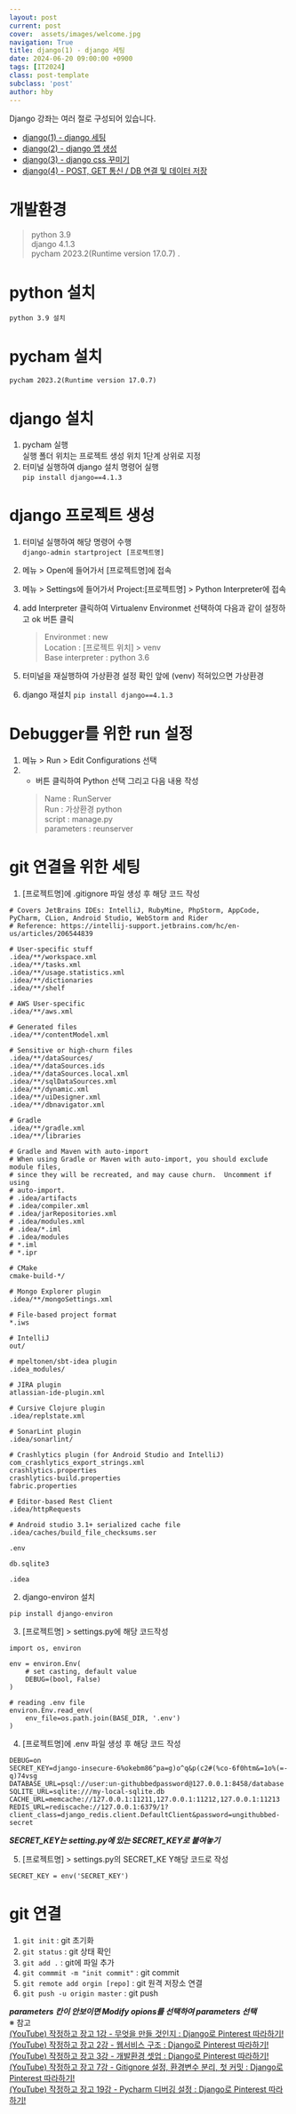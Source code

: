 ```yaml
---
layout: post
current: post
cover:  assets/images/welcome.jpg
navigation: True
title: django(1) - django 세팅
date: 2024-06-20 09:00:00 +0900
tags: [IT2024]
class: post-template
subclass: 'post'
author: hby
---
```


<span class="table-of-contents-list">Django 강좌는 여러 절로 구성되어 있습니다.</span>
<ul class="table-of-contents-list">
    <li><a href="./it2024-django-page1">django(1) - django 세팅</a></li>
    <li><a href="./it2024-django-page2">django(2) - django 앱 생성</a></li>
    <li><a href="./it2024-django-page3">django(3) - django css 꾸미기</a></li>
    <li><a href="./it2024-django-page4">django(4) - POST, GET 통신 / DB 연결 및 데이터 저장</a></li>
</ul>

# 개발환경
> python 3.9<br>
> django 4.1.3<br>
> pycham 2023.2(Runtime version 17.0.7)
.
# python 설치
	python 3.9 설치
	
# pycham 설치
	pycham 2023.2(Runtime version 17.0.7)
	
# django 설치
1. pycham 실행<br>
	실행 폴더 위치는 프로젝트 생성 위치 1단계 상위로 지정
2. 터미널 실행하여 django 설치 명령어 실행<br>
`pip install django==4.1.3`
	
# django 프로젝트 생성
1. 터미널 실행하여 해당 명령어 수행<br>
`django-admin startproject [프로젝트명]`
2. 메뉴 > Open에 들어가서 [프로젝트명]에 접속
3. 메뉴 > Settings에 들어가서 Project:[프로젝트명] > Python Interpreter에 접속
4. add Interpreter 클릭하여 Virtualenv Environmet 선택하여 다음과 같이 설정하고 ok 버튼 클릭
	> Environmet : new<br>
	> Location : [프로젝트 위치] > venv<br>
	> Base interpreter : python 3.6
		
5. 터미널을 재실행하여 가상환경 설정 확인 
		앞에 (venv) 적혀있으면 가상환경
6. django 재설치
		`pip install django==4.1.3`

# Debugger를 위한 run 설정
1. 메뉴 > Run > Edit Configurations 선택
2. + 버튼 클릭하여 Python 선택 그리고 다음 내용 작성
	> Name : RunServer<br>
	> Run : 가상환경 python<br>
	> script : manage.py<br>
	> parameters : reunserver<br>

# git 연결을 위한 세팅
1. [프로젝트명]에 .gitignore 파일 생성 후 해당 코드 작성

```
# Covers JetBrains IDEs: IntelliJ, RubyMine, PhpStorm, AppCode, PyCharm, CLion, Android Studio, WebStorm and Rider
# Reference: https://intellij-support.jetbrains.com/hc/en-us/articles/206544839

# User-specific stuff
.idea/**/workspace.xml
.idea/**/tasks.xml
.idea/**/usage.statistics.xml
.idea/**/dictionaries
.idea/**/shelf

# AWS User-specific
.idea/**/aws.xml

# Generated files
.idea/**/contentModel.xml

# Sensitive or high-churn files
.idea/**/dataSources/
.idea/**/dataSources.ids
.idea/**/dataSources.local.xml
.idea/**/sqlDataSources.xml
.idea/**/dynamic.xml
.idea/**/uiDesigner.xml
.idea/**/dbnavigator.xml

# Gradle
.idea/**/gradle.xml
.idea/**/libraries

# Gradle and Maven with auto-import
# When using Gradle or Maven with auto-import, you should exclude module files,
# since they will be recreated, and may cause churn.  Uncomment if using
# auto-import.
# .idea/artifacts
# .idea/compiler.xml
# .idea/jarRepositories.xml
# .idea/modules.xml
# .idea/*.iml
# .idea/modules
# *.iml
# *.ipr

# CMake
cmake-build-*/

# Mongo Explorer plugin
.idea/**/mongoSettings.xml

# File-based project format
*.iws

# IntelliJ
out/

# mpeltonen/sbt-idea plugin
.idea_modules/

# JIRA plugin
atlassian-ide-plugin.xml

# Cursive Clojure plugin
.idea/replstate.xml

# SonarLint plugin
.idea/sonarlint/

# Crashlytics plugin (for Android Studio and IntelliJ)
com_crashlytics_export_strings.xml
crashlytics.properties
crashlytics-build.properties
fabric.properties

# Editor-based Rest Client
.idea/httpRequests

# Android studio 3.1+ serialized cache file
.idea/caches/build_file_checksums.ser

.env

db.sqlite3

.idea
```

2. django-environ 설치

```
pip install django-environ
```

3. [프로젝트명] > settings.py에 해당 코드작성

```
import os, environ

env = environ.Env(
    # set casting, default value
    DEBUG=(bool, False)
)

# reading .env file
environ.Env.read_env(
    env_file=os.path.join(BASE_DIR, '.env')
)
```

4. [프로젝트명]에 .env 파일 생성 후 해당 코드 작성

```
DEBUG=on
SECRET_KEY=django-insecure-6%okebm86^pa=g)o^q&p(c2#(%co-6f0htm&=1o%(=-q)74vsg
DATABASE_URL=psql://user:un-githubbedpassword@127.0.0.1:8458/database
SQLITE_URL=sqlite:///my-local-sqlite.db
CACHE_URL=memcache://127.0.0.1:11211,127.0.0.1:11212,127.0.0.1:11213
REDIS_URL=rediscache://127.0.0.1:6379/1?client_class=django_redis.client.DefaultClient&password=ungithubbed-secret
```

***SECRET_KEY는 setting.py에 있는 SECRET_KEY로 붙여놓기***

5. [프로젝트명] > settings.py의 SECRET_KE Y해당 코드로 작성
```
SECRET_KEY = env('SECRET_KEY')
```
# git 연결
1. `git init` : git 초기화
2. `git status` : git 상태 확인
3. `git add .` : git에 파일 추가
4. `git commmit -m "init commit"` : git commit
5. `git remote add orgin [repo]` : git 원격 저장소 연결
6. `git push -u origin master` : git push


***parameters 칸이 안보이면 Modify opions를 선택하여 parameters 선택***<br>
※ 참고<br>
[(YouTube) 작정하고 장고 1강 - 무엇을 만들 것인지 : Django로 Pinterest 따라하기!](https://youtu.be/RWEZITw27Ts?si=Gxr9qCNzUo46leD1)<br>
[(YouTube) 작정하고 장고 2강 - 웹서비스 구조 : Django로 Pinterest 따라하기!](https://youtu.be/vI4EVw-2_1M?si=C-arr7PtY-ywXvCu)<br>
[(YouTube) 작정하고 장고 3강 - 개발환경 셋업 : Django로 Pinterest 따라하기!](https://youtu.be/hC7_nRh8tm8?si=WE6HYD_PBrAVIiIc)<br>
[(YouTube) 작정하고 장고 7강 - Gitignore 설정, 환경변수 분리, 첫 커밋 : Django로 Pinterest 따라하기!](https://youtu.be/oNF6LHiK6KI?si=nDTLELaDpJFL5NGG)<br>
[(YouTube) 작정하고 장고 19강 - Pycharm 디버깅 설정 : Django로 Pinterest 따라하기!](https://youtu.be/4tlLtoSB_1Y?si=Lv5Ied-rHgARA9fa)